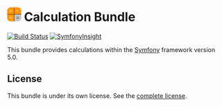 ![Logo](public/images/icons/icon-032x032.png) Calculation Bundle
=======

[![Build Status](https://travis-ci.com/laurentmuller/calculation.svg?token=TvrwhqA9Dqxs5ubjbLxj&branch=master)](https://travis-ci.com/laurentmuller/calculation) [![SymfonyInsight](https://insight.symfony.com/projects/b3a90438-77e0-4811-a8df-7ad782a9b62a/mini.svg)](https://insight.symfony.com/projects/b3a90438-77e0-4811-a8df-7ad782a9b62a)

This bundle provides calculations within the <a href="https://symfony.com" target="_blank">Symfony</a> framework version 5.0.

License
-------
This bundle is under its own license. See the [complete license](LICENSE.md).
